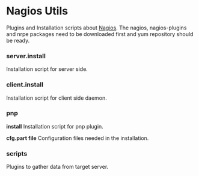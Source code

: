 # Nagios Utils

Plugins and Installation scripts about [Nagios](https://www.nagios.org/). The nagios, nagios-plugins and nrpe packages need to be downloaded first and yum repository should be ready.

### server.install
Installation script for server side.

### client.install
Installation script for client side daemon.

### pnp
**install** Installation script for pnp plugin.

**cfg.part file** Configuration files needed in the installation.

### scripts 
Plugins to gather data from target server.
